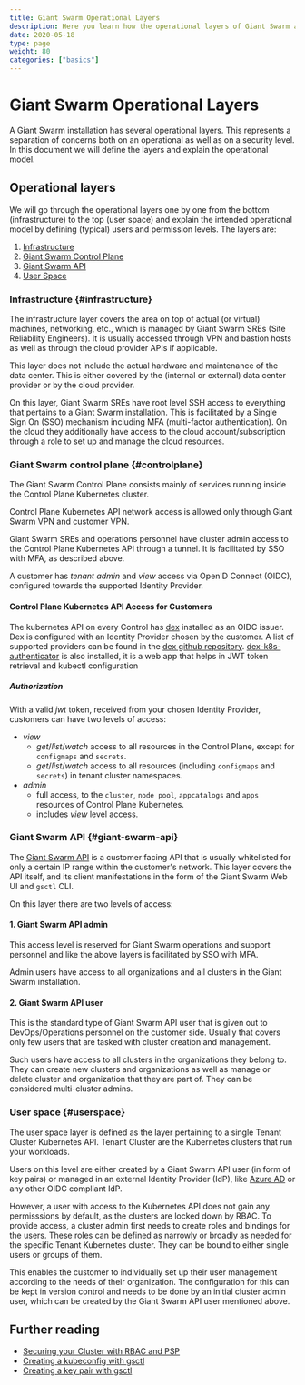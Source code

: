 ```yaml
---
title: Giant Swarm Operational Layers
description: Here you learn how the operational layers of Giant Swarm are defined and what the intended operational model is.
date: 2020-05-18
type: page
weight: 80
categories: ["basics"]
---
```


# Giant Swarm Operational Layers

A Giant Swarm installation has several operational layers. This represents a separation of concerns both on an operational as well as on a security level. In this document we will define the layers and explain the operational model.

## Operational layers

We will go through the operational layers one by one from the bottom (infrastructure) to the top (user space) and explain the intended operational model by defining (typical) users and permission levels. The layers are:

1. [Infrastructure](#infrastructure)
2. [Giant Swarm Control Plane](#controlplane)
3. [Giant Swarm API](#giant-swarm-api)
4. [User Space](#userspace)

### Infrastructure {#infrastructure}

The infrastructure layer covers the area on top of actual (or virtual) machines, networking, etc., which is managed by Giant Swarm SREs (Site Reliability Engineers). It is usually accessed through VPN and bastion hosts as well as through the cloud provider APIs if applicable.

This layer does not include the actual hardware and maintenance of the data center. This is either covered by the (internal or external) data center provider or by the cloud provider.

On this layer, Giant Swarm SREs have root level SSH access to everything that pertains to a Giant Swarm installation. This is facilitated by a Single Sign On (SSO) mechanism including MFA (multi-factor authentication). On the cloud they additionally have access to the cloud account/subscription through a role to set up and manage the cloud resources.

### Giant Swarm control plane {#controlplane}

The Giant Swarm Control Plane consists mainly of services running inside the Control Plane Kubernetes cluster.

Control Plane Kubernetes API network access is allowed only through Giant Swarm VPN and customer VPN.

Giant Swarm SREs and operations personnel have cluster admin access to the Control Plane Kubernetes API through a tunnel. It is facilitated by SSO with MFA, as described above.

A customer has *tenant admin* and *view* access via OpenID Connect (OIDC), configured towards the supported Identity Provider. 

#### Control Plane Kubernetes API Access for Customers

The kubernetes API on every Control has [dex](https://github.com/dexidp/dex) installed as an OIDC issuer. Dex is configured with an Identity Provider chosen by the customer. A list of supported providers can be found in the [dex github repository](https://github.com/dexidp/dex/tree/master/connector).
[dex-k8s-authenticator](https://github.com/mintel/dex-k8s-authenticator) is also installed, it is a web app that helps in JWT token retrieval and kubectl configuration

##### Authorization

With a valid *jwt* token, received from your chosen Identity Provider, customers can have two levels of access:
  - *view* 
    - *get*/*list*/*watch* access to all resources in the Control Plane, except for `configmaps` and `secrets`. 
    - *get*/*list*/*watch* access to all resources (including `configmaps` and `secrets`) in tenant cluster namespaces.
  - *admin*
    - full access, to the `cluster`, `node pool`, `appcatalogs` and `apps` resources of Control Plane Kubernetes.
    - includes *view* level access.
  
### Giant Swarm API {#giant-swarm-api}

The [Giant Swarm API](https://docs.giantswarm.io/api/) is a customer facing API that is usually whitelisted for only a certain IP range within the customer's network. This layer covers the API itself, and its client manifestations in the form of the Giant Swarm Web UI and `gsctl` CLI.

On this layer there are two levels of access:

#### 1. Giant Swarm API admin

This access level is reserved for Giant Swarm operations and support personnel and like the above layers is facilitated by SSO with MFA.

Admin users have access to all organizations and all clusters in the Giant Swarm installation.

#### 2. Giant Swarm API user

This is the standard type of Giant Swarm API user that is given out to DevOps/Operations personnel on the customer side. Usually that covers only few users that are tasked with cluster creation and management.

Such users have access to all clusters in the organizations they belong to. They can create new clusters and organizations as well as manage or delete cluster and organization that they are part of. They can be considered multi-cluster admins.

### User space {#userspace}

The user space layer is defined as the layer pertaining to a single Tenant Cluster Kubernetes API. Tenant Cluster are the Kubernetes clusters that run your workloads.

Users on this level are either created by a Giant Swarm API user (in form of key pairs) or managed in an external Identity Provider (IdP), like [Azure AD](https://docs.giantswarm.io/guides/authenticating-with-microsoft-azure-active-directory/) or any other OIDC compliant IdP.

However, a user with access to the Kubernetes API does not gain any permisssions by default, as the clusters are locked down by RBAC. To provide access, a cluster admin first needs to create roles and bindings for the users. These roles can be defined as narrowly or broadly as needed for the specific Tenant Kubernetes cluster. They can be bound to either single users or groups of them.

This enables the customer to individually set up their user management according to the needs of their organization. The configuration for this can be kept in version control and needs to be done by an initial cluster admin user, which can be created by the Giant Swarm API user mentioned above.

## Further reading

- [Securing your Cluster with RBAC and PSP](https://docs.giantswarm.io/guides/securing-with-rbac-and-psp/)
- [Creating a kubeconfig with gsctl](https://docs.giantswarm.io/reference/gsctl/create-kubeconfig/)
- [Creating a key pair with gsctl](https://docs.giantswarm.io/reference/gsctl/create-keypair/)
